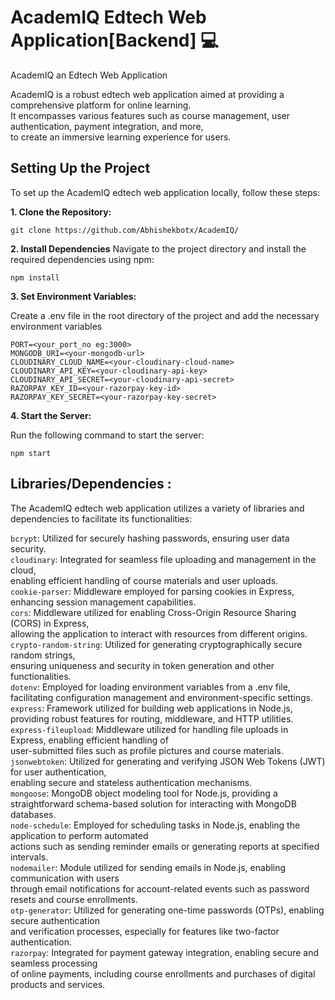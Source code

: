 # AcademIQ Edtech Web Application[Backend] 💻

AcademIQ an Edtech Web Application

AcademIQ is a robust edtech web application aimed at providing a comprehensive platform for online learning. <br>
It encompasses various features such as course management, user authentication, payment integration, and more, <br>
to create an immersive learning experience for users.

## Setting Up the Project

To set up the AcademIQ edtech web application locally, follow these steps:

**1. Clone the Repository:**

   ```
   git clone https://github.com/Abhishekbotx/AcademIQ/
   ```
**2. Install Dependencies**
    Navigate to the project directory and install the required dependencies using npm:
```
npm install
```
**3. Set Environment Variables:**

   Create a .env file in the root directory of the project and add the necessary environment variables
```
PORT=<your_port_no eg:3000>
MONGODB_URI=<your-mongodb-url>
CLOUDINARY_CLOUD_NAME=<your-cloudinary-cloud-name>
CLOUDINARY_API_KEY=<your-cloudinary-api-key>
CLOUDINARY_API_SECRET=<your-cloudinary-api-secret>
RAZORPAY_KEY_ID=<your-razorpay-key-id>
RAZORPAY_KEY_SECRET=<your-razorpay-key-secret>
```
**4. Start the Server:**

Run the following command to start the server:
```
npm start
```




## Libraries/Dependencies :

The AcademIQ edtech web application utilizes a variety of libraries and dependencies to facilitate its functionalities:

`bcrypt`: Utilized for securely hashing passwords, ensuring user data security.<br>
`cloudinary`: Integrated for seamless file uploading and management in the cloud, <br>enabling efficient handling of course materials and user uploads.<br>
`cookie-parser`: Middleware employed for parsing cookies in Express, enhancing session management capabilities.<br>
`cors`: Middleware utilized for enabling Cross-Origin Resource Sharing (CORS) in Express, <br>allowing the application to interact with resources from different origins.<br>
`crypto-random-string`: Utilized for generating cryptographically secure random strings, <br>ensuring uniqueness and security in token generation and other functionalities.<br>
`dotenv`: Employed for loading environment variables from a .env file, facilitating configuration management and environment-specific settings.<br>
`express`: Framework utilized for building web applications in Node.js, providing robust features for routing, middleware, and HTTP utilities.<br>
`express-fileupload`: Middleware utilized for handling file uploads in Express, enabling efficient handling of<br> user-submitted files such as profile pictures and course materials.<br>
`jsonwebtoken`: Utilized for generating and verifying JSON Web Tokens (JWT) for user authentication,<br> enabling secure and stateless authentication mechanisms.<br>
`mongoose`: MongoDB object modeling tool for Node.js, providing a straightforward schema-based solution for interacting with MongoDB databases.<br>
`node-schedule`: Employed for scheduling tasks in Node.js, enabling the application to perform automated<br> actions such as sending reminder emails or generating reports at specified intervals.<br>
`nodemailer`: Module utilized for sending emails in Node.js, enabling communication with users <br>through email notifications for account-related events such as password resets and course enrollments.<br>
`otp-generator`: Utilized for generating one-time passwords (OTPs), enabling secure authentication<br> and verification processes, especially for features like two-factor authentication.<br>
`razorpay`: Integrated for payment gateway integration, enabling secure and seamless processing<br> of online payments, including course enrollments and purchases of digital products and services.<br>

